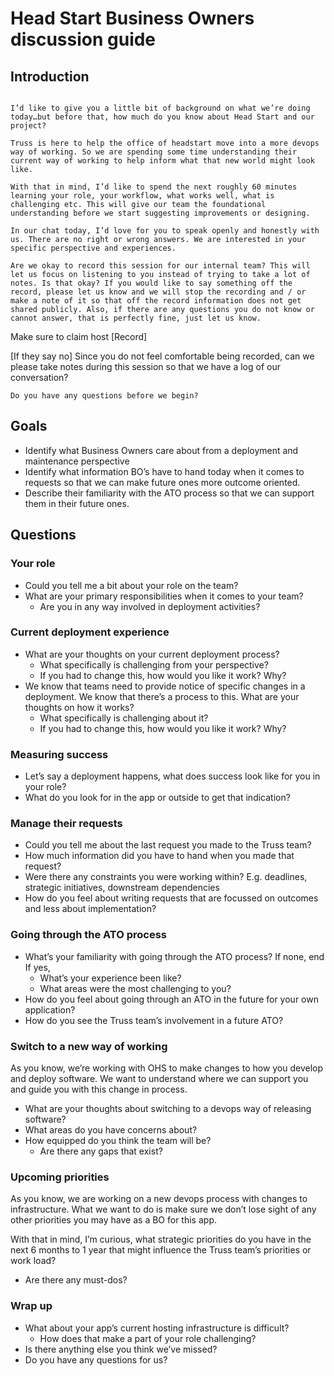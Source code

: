 # Head Start Business Owners discussion guide

## Introduction

```Hi. Thank you for your time today. My name is [name]  and I’m a designer on the Head Start Hosting and Infrastructure project. I want to make sure I’m pronouncing your name correctly, Is it ________? Thank you!

I’d like to give you a little bit of background on what we’re doing today…but before that, how much do you know about Head Start and our project?

Truss is here to help the office of headstart move into a more devops way of working. So we are spending some time understanding their current way of working to help inform what that new world might look like.

With that in mind, I’d like to spend the next roughly 60 minutes learning your role, your workflow, what works well, what is challenging etc. This will give our team the foundational understanding before we start suggesting improvements or designing.

In our chat today, I’d love for you to speak openly and honestly with us. There are no right or wrong answers. We are interested in your specific perspective and experiences.

Are we okay to record this session for our internal team? This will let us focus on listening to you instead of trying to take a lot of notes. Is that okay? If you would like to say something off the record, please let us know and we will stop the recording and / or make a note of it so that off the record information does not get shared publicly. Also, if there are any questions you do not know or cannot answer, that is perfectly fine, just let us know.
```

Make sure to claim host \[Record\]

\[If they say no\] Since you do not feel comfortable being recorded, can we please take notes during this session so that we have a log of our conversation?

```
Do you have any questions before we begin?
```

## Goals

- Identify what Business Owners care about from a deployment and maintenance perspective
- Identify what information BO’s have to hand today when it comes to requests so that we can make future ones more outcome oriented.
- Describe their familiarity with the ATO process so that we can support them in their future ones.

## Questions

### Your role

- Could you tell me a bit about your role on the team?
- What are your primary responsibilities when it comes to your team?
  - Are you in any way involved in deployment activities?

### Current deployment experience

- What are your thoughts on your current deployment process?
  - What specifically is challenging from your perspective?
  - If you had to change this, how would you like it work? Why?
- We know that teams need to provide notice of specific changes in a deployment. We know that there’s a process to this. What are your thoughts on how it works?
  - What specifically is challenging about it?
  - If you had to change this, how would you like it work? Why?

### Measuring success

- Let’s say a deployment happens, what does success look like for you in your role?
- What do you look for in the app or outside to get that indication?

### Manage their requests

- Could you tell me about the last request you made to the Truss team?
- How much information did you have to hand when you made that request?
- Were there any constraints you were working within? E.g. deadlines, strategic initiatives, downstream dependencies
- How do you feel about writing requests that are focussed on outcomes and less about implementation?

### Going through the ATO process

- What’s your familiarity with going through the ATO process?
  If none, end
  If yes,
  - What’s your experience been like?
  - What areas were the most challenging to you?
- How do you feel about going through an ATO in the future for your own application?
- How do you see the Truss team’s involvement in a future ATO?

### Switch to a new way of working

As you know, we’re working with OHS to make changes to how you develop and deploy software. We want to understand where we can support you and guide you with this change in process.

- What are your thoughts about switching to a devops way of releasing software?
- What areas do you have concerns about?
- How equipped do you think the team will be?
  - Are there any gaps that exist?

### Upcoming priorities

As you know, we are working on a new devops process with changes to infrastructure. What we want to do is make sure we don’t lose sight of any other priorities you may have as a BO for this app.

With that in mind, I’m curious, what strategic priorities do you have in the next 6 months to 1 year that might influence the Truss team’s priorities or work load?

- Are there any must-dos?

### Wrap up

- What about your app’s current hosting infrastructure is difficult?
  - How does that make a part of your role challenging?
- Is there anything else you think we’ve missed?
- Do you have any questions for us?
